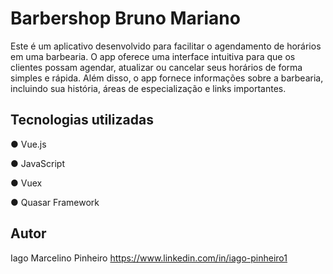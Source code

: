 # Barbershop Bruno Mariano
 Este é um aplicativo desenvolvido para facilitar o agendamento de horários em uma barbearia. O app oferece uma interface intuitiva para que os clientes possam agendar, atualizar ou cancelar seus horários de forma simples e rápida. Além disso, o app fornece informações sobre a barbearia, incluindo sua história, áreas de especialização e links importantes.

## Tecnologias utilizadas
 ● Vue.js
 
 ● JavaScript
 
 ● Vuex

 ● Quasar Framework
 
## Autor 

Iago Marcelino Pinheiro 
https://www.linkedin.com/in/iago-pinheiro1
 

